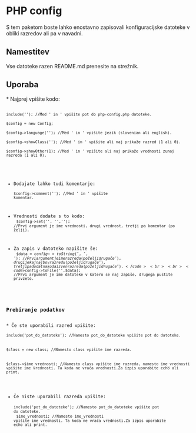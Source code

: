 # PHP config
S tem paketom boste lahko enostavno zapisovali konfiguracijske datoteke v obliki razredov ali pa v navadni.
<h2>Namestitev</h2>
Vse datoteke razen README.md prenesite na strežnik.
<h2>Uporaba</h2>
* Najprej vpišite kodo:<br>
<code><?php </code><br>
<code>include(''); //Med ' in ' vpišite pot do php-config.php datoteke.</code><br>
<code>$config = new Config; </code><br>
<code>$config->language(''); //Med ' in ' vpišite jezik (slovenian ali english).</code><br>
<code>$config->showClass(''); //Med ' in ' vpišite ali naj prikaže razred (1 ali 0).</code><br>
<code>$config->showOther(1); //Med ' in ' vpišite ali naj prikaže vrednosti zunaj razreda (1 ali 0).</code><br>

* Dodajate lahko tudi komentarje:<br>
<code>$config->comment(''); //Med ' in ' vpišite komentar.</code><br>

* Vrednosti dodate s to kodo:<br>
<code>$config->set('', '',''); //Prvi argument je ime vrednosti, drugi vrednost, tretji pa komentar (po želji).</code><br>

* Za zapis v datoteko napišite še:<br>
<code>$data = $config->toString('','',''); //Prvi argument je ime razreda (po želji drugače ''), drugi je kaj naj bo v razredu (po želji drugače ''), tretji pa dodatna koda izven razreda (po želji drugače ''). </code><br>
<br><code>$config->toFile('',$data); //Prvi argument je ime datoteke v katero se naj zapiše, drugega pustite privzeto.</code><br>

<h3>Prebiranje podatkov</h3>
* Če ste uporabili razred vpišite:<br>
<code>include('pot_do_datoteke'); //Namesto pot_do_datoteke vpišite pot do datoteke.</code><br><br>
<code>$class = new class; //Namesto class vpišite ime razreda.</code><br><br>
<code>$class->$ime_vrednosti; //Namesto class vpišite ime razreda, namesto ime_vrednosti vpišite ime vrednosti. Ta koda ne vrača vrednosti.Za izpis uporabite echo ali print.</code><br>

* Če niste uporabili razreda vpišite:<br>
<code>include('pot_do_datoteke'); //Namesto pot_do_datoteke vpišite pot do datoteke.</code><br>
<code>$ime_vrednosti; //Namesto ime_vrednosti vpišite ime vrednosti. Ta koda ne vrača vrednosti.Za izpis uporabite echo ali print.</code><br>
